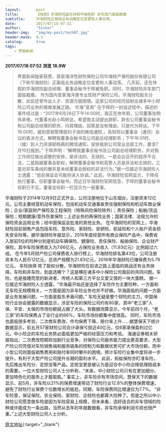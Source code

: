 ```yaml
---
layout:       post
title:        【独家】华海财险副总休假中被免职 非车部门面临裁撤
subtitle:     华海财险正面临业务战略定位变更和人事动荡。
date:         2017/07/18 07:52
author:       "Sinter"
header-img:   "img/my-post/tech07.jpg"
header-mask:  0.3
catalog:      true
tags:
    - 界面新闻
---
```


**2017/07/18 07:52**  **浏览 18.9W**

> 界面新闻独家获悉，首家海洋性财险保险公司华海财产保险股份有限公司（下称华海财险）正面临业务战略定位变更和人事动荡。
几天前，还在休假的华海财险副总经理、董事会秘书于晖被免职。同时，华海财险非车部门面临裁撤。
作为国内首家海洋类专业性财产保险公司，华海财险股东分散，此前还曾传出人才、资源方面困境。这家公司的经历投射出诸多中小财险公司业务的艰难发展之路。
华海“变局”
在于晖的一封自述信中，描述的事件经过是：“2017年6月28日下午14:00时，我正在休年假，公司董事张明伟来电，代董事长赵小鸣转达，希望我主动提出辞职，辞去公司董事会秘书和公司副总经理的职务，问其理由，回答是没有理由，只是代为转达。下午16:00时，接到营销管理部刘子良的微信通知,，告知将以董事会（通讯）会议的表决方式，解聘我董事会秘书及公司副总经理职务；下午16:01时，（接）到人力资源部杨茜的微信通知，安排我到公司营业总部工作，要求7月10日报到。”
于晖声明：“解聘我董事会秘书及公司副总经理职务，并对我工作岗位做出调整的安排，是非法的、无效的。一是会议召开的程序不合法，二是超越董事会职权，解聘董事会秘书和高管人员是非法和无效的，三是对非车条线的撤并是未经董事会授权的非法行为。”据一位接近华海财险人士透露：“目前保监会可能将进入协调。”
此前，华海财险官网显示，于晖任执行董事，任职董事会秘书。而近日华海财险官网信息，于晖的董事会秘书任职已不见，董事会任职一栏显示为一般董事。

华海财险于2014年12月9日正式开业，公司注册地位于山东烟台，注册资本12亿元。公司主要经营机动车保险，包括机动车交通事故责任强制保险和机动车商业保险；企业/家庭财产保险及工程保险（特殊风险保险除外）；责任保险；船舶/货运保险；短期健康/意外伤害保险；上述业务的再保险业务；国家法律、法规允许的保险资金运用业务；经中国保监会批准的其他业务。
在华海财险的官网上，华海财险目前销售产品包括车险、意外险、家财险、安妍险、航延险和个人账户资金损失安全险等。据华海财险年报显示，2016年度经营所有商业保险产品中，保费收入居前5位的险种分别是机动车辆保险、健康险、责任保险、船舶保险、企业财产保险，其中车险保费收入为7.66亿元，占保险业务收入（11.93亿元）比例超过六成。
在今年5月财产险公司保费收入排行榜上，华海财险排名第43位，公司注册资本为人民币12亿元，总资产规模为21.83亿元，2016年华海财险已赚保费为5.79亿元。
车险抉择
除了股权分散，华海财险在前进之路上面临的挑战还有业务抉择。车险和非车险，到底选哪个？这是横在诸多中小保险公司面前的共同问题。车险，也是接踵而至的新进者、传统人和第三方平台又爱又恨的一块大蛋糕。
据一位接近华海财险人士透露，“华海最开始还是选择了车险作为主要险种，一方面和无车险无规模相关，一方面是因为非车险业务也并不好做。华海面临的问题一方面是业务发展问题，一方面是股东矛盾问题。”
车险无疑是整个财险的主力，中国保险行业协会披露的数据显示，涉足车险的保险公司约有80家，其中“老三家”人保、平安、太保的市场份额就占据了大头。有数据测算显示，今年前四个月，“老三家”的车险保费占了全行业的66%，车险市场份额集中度很高。
同时，车险市场也面临很多考验，二次商车费改、件均保费下降、赔付率上升……据慧保天下统计数据显示，前五月57家财险公司合计承保亏损近40亿元，仅6家承保盈利过亿元。中小险企的车险业务势必面临更加严峻的经营压力和考验。
海通证券相关研报指出，二次费改短期将加剧行业竞争，对保险公司服务能力提出更高要求，大型产险公司凭借对车险销售端和服务链条的控制力和数据优势可扩大市场份额，而中小型公司则面临销售费用和赔付率同时攀升的困境。预计车险行业集中度将进一步提升，有利于大型产险公司提升长期的盈利水平。
此前，蚂蚁保险亦盯准车险，先后推出车险分、定损宝等产品。定损宝更是被认为是迎合中小险企降低理赔成本的需要。一位大型财险公司人士分析称，“未来，中小财险公司只有在更加细分、更加特色化的服务上才能取胜。”
事实上，非车险亦有市场空间，慧保天下的数据显示，前5月，非车险以21%的保费增速带动了财险行业12.8%的整体保费增速，避免了财险行业保费个位数增长的尴尬。同期，车险保费同比增速仅为7.7%。
“非车险里，保证保险、农业保险、家财险、企财险也都算大险种了。但是之所以中小财险公司愿意做车险是因为车险容易上规模，但未来看，选好适合的非车领域的险种或许能成为一条出路，当然从去年的年报数据看，非车险承保利润亏损也很严重。”上述大型财险公司人士分析。


[原文地址](http://www.jiemian.com/article/1478261.html){:target="_blank"}


